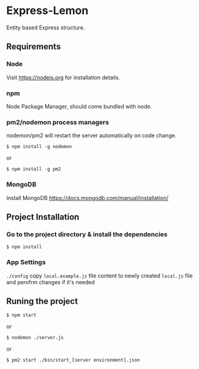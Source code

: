 # Express-Lemon #

Entity based Express structure.

## Requirements

### Node

Visit https://nodejs.org for installation details.

### npm

Node Package Manager, should come bundled with node.


### pm2/nodemon process managers
nodemon/pm2 will restart the server automatically on code change.

`$ npm install -g nodemon`

or

`$ npm install -g pm2`


### MongoDB

Install MongoDB https://docs.mongodb.com/manual/installation/

## Project Installation

### Go to the project directory & install the dependencies

`$ npm install`

### App Settings

`./config` copy `local.example.js` file content to newly created `local.js` file and perofrm changes if it's needed 

## Runing the project

`$ npm start`

or

`$ nodemon ./server.js`

or

`$ pm2 start ./bin/start_[server environment].json`
